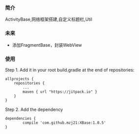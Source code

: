 ### 简介
ActivityBase,网络框架搭建,自定义标题栏,Util

### 未来
- 添加FragmentBase，封装WebView
### 使用
Step 1. Add it in your root build.gradle at the end of repositories:
```
allprojects {
	repositories {
		...
		maven { url "https://jitpack.io" }
	}
}
```

Step 2. Add the dependency
```
dependencies {
	    compile 'com.github.mzj21:XBase:1.0.5'
}
```
